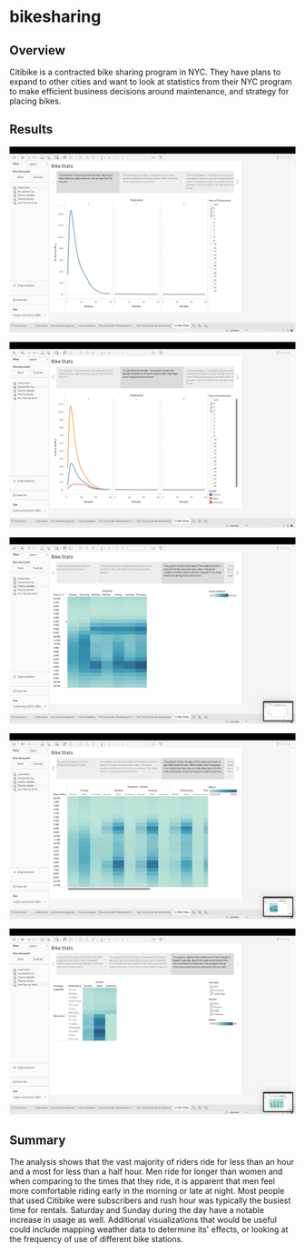 # bikesharing
## Overview
Citibike is a contracted bike sharing program in NYC. They have plans to expand to other cities and want to look at statistics from their NYC program to make efficient business decisions around maintenance, and strategy for placing bikes. 

## Results

![Duration of Bike Rides](https://github.com/lgconsult/bikesharing/blob/main/trip%20duration.png)

![Duration of Bike Rides by Gender](https://github.com/lgconsult/bikesharing/blob/main/duration%20by%20gender.png)

![Trips by Weekday](https://github.com/lgconsult/bikesharing/blob/main/duration_by_weekday.png)

![Trips by Gender](https://github.com/lgconsult/bikesharing/blob/main/times_by_gender.png)

![Trips by Gender by Weekday by Subscriber](https://github.com/lgconsult/bikesharing/blob/main/subscriber%20customer%20by%20gender%20and%20day%20of%20week.png)


## Summary

The analysis shows that the vast majority of riders ride for less than an hour and a most for less than a half hour. Men ride for longer than women and when comparing to the times that they ride, it is apparent that men feel more comfortable riding early in the morning or late at night. Most people that used Citibike were subscribers and rush hour was typically the busiest time for rentals. Saturday and Sunday during the day have a notable increase in usage as well. Additional visualizations that would be useful could include mapping weather data to determine its' effects, or looking at the frequency of use of different bike stations. 
